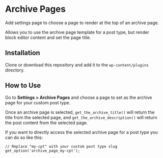 Archive Pages
===

Add settings page to choose a page to render at the top of an archive page.

Allows you to use the archive page template for a post type, but render block editor content and set the page title.

## Installation

Clone or download this repository and add it to the `wp-content/plugins` directory.

## How to Use
Go to **Settings > Archive Pages** and choose a page to set as the archive page for your custom post type.

Once an archive page is selected, `get_the_archive_title()` will return the title from the selected page, and `get_the_archive_description()` will return the post content from the selected page.

If you want to directly access the selected archive page for a post type you can do so like this:

```
// Replace "my-cpt" with your custom post type slug
get_option('archive_page_my-cpt');
```
